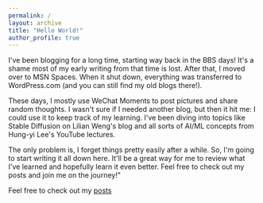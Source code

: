 ```yaml
---
permalink: /
layout: archive
title: "Hello World!"
author_profile: true
---
```


I've been blogging for a long time, starting way back in the BBS days! It's a shame most of my early writing from that time is lost. After that, I moved over to MSN Spaces. When it shut down, everything was transferred to WordPress.com (and you can still find my old blogs there!).

These days, I mostly use WeChat Moments to post pictures and share random thoughts. I wasn't sure if I needed another blog, but then it hit me: I could use it to keep track of my learning. I've been diving into topics like Stable Diffusion on Lilian Weng's blog and all sorts of AI/ML concepts from Hung-yi Lee's YouTube lectures.

The only problem is, I forget things pretty easily after a while. So, I'm going to start writing it all down here. It'll be a great way for me to review what I've learned and hopefully learn it even better. Feel free to check out my posts and join me on the journey!"
 
Feel free to check out my [posts](https://kylehh.github.io/code23/posts/)
